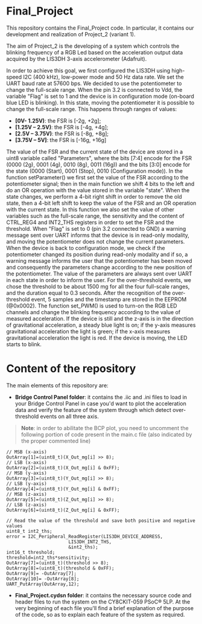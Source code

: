 # Final_Project

This repository contains the Final_Project code. In particular, it contains our development and realization of Project_2 (variant 1).

The aim of Project_2 is the developing of a system which controls the blinking frequency of a RGB Led based on the acceleration output data acquired by the LIS3DH 3-axis accelerometer (Adafruit).

In order to achieve this goal, we first configured the LIS3DH using high-speed I2C (400 kHz), low-power mode and 50 Hz data rate. We set the UART baud rate at 57600 bps. 
We decided to use the potentiometer to change the full-scale range. When the pin 3.2 is connected to Vdd, the variable "Flag" is set to 1 and the device is in configuration mode (on-board blue LED is blinking). In this state, moving the potentiometer it is possible to change the full-scale range. 
This happens through ranges of values: 
- **[0V- 1.25V)**: the FSR is [-2g, +2g]; 
- **[1.25V – 2.5V)**: the FSR is [-4g, +4g];
- **[2.5V – 3.75V)**: the FSR is [-8g, +8g];
- **[3.75V – 5V]**: the FSR is [-16g, +16g]

The value of the FSR and the current state of the device are stored in a uint8 variable called "Parameters", where the bits [7:4] encode for the FSR (0000 (2g), 0001 (4g), 0010 (8g), 0011 (16g)) and the bits [3:0] encode for the state (0000 (Start), 0001 (Stop), 0010 (Configuration mode)). 
In the function setParameter() we first set the value of the FSR according to the potentiometer signal; then in the main function we shift 4 bits to the left and do an OR operation with the value stored in the variable "state". When the state changes, we perform a 4-bit right shift in order to remove the old state, then a 4-bit left shift to keep the value of the FSR and an OR operation with the current state. In this function we also set the value of other variables such as the full-scale range, the sensitivity and the content of CTRL_REG4 and INT2_THS registers in order to set the FSR and the threshold.
When "Flag" is set to 0 (pin 3.2 connected to GND) a warning message sent over UART informs that the device is in read-only modality, and moving the potentiometer does not change the current parameters. When the device is back to configuration mode, we check if the potentiometer changed its position during read-only modality and if so, a warning message informs the user that the potentiometer has been moved and consequently the parameters change according to the new position of the potentiometer. The value of the parameters are always sent over UART in each state in order to inform the user.
For the over-threshold events, we chose the threshold to be about 1500 mg for all the four full-scale ranges, and the duration equal to 0.3 seconds. After the recognition of the over-threshold event, 5 samples and the timestamp are stored in the EEPROM (@0x0002). 
The function set_PWM() is used to turn-on the RGB LED channels and change the blinking frequency according to the value of measured acceleration. If the device is still and the z-axis is in the direction of gravitational acceleration, a steady blue light is on; if the y-axis measures gravitational acceleration the light is green; if the x-axis measures gravitational acceleration the light is red. If the device is moving, the LED starts to blink. 

# Content of the repository

The main elements of this repository are:
- **Bridge Control Panel folder**: it contains the .iic and .ini files to load in your Bridge Control Panel in case you'd want to plot the acceleration data and verify the feature of the system through which detect over-threshold events on all three axis. 

> **Note**: in order to abilitate the BCP plot, you need to uncomment the following portion of code present in the main.c file (also indicated by the proper commented line)

    // MSB (x-axis)
    OutArray[1]=(uint8_t)(X_Out_mg[i] >> 8);
    // LSB (x-axis)
    OutArray[2]=(uint8_t)(X_Out_mg[i] & 0xFF);
    // MSB (y-axis)
    OutArray[3]=(uint8_t)(Y_Out_mg[i] >> 8);
    // LSB (y-axis)
    OutArray[4]=(uint8_t)(Y_Out_mg[i] & 0xFF);
    // MSB (z-axis)
    OutArray[5]=(uint8_t)(Z_Out_mg[i] >> 8);
    // LSB (z-axis)
    OutArray[6]=(uint8_t)(Z_Out_mg[i] & 0xFF);

    // Read the value of the threshold and save both positive and negative values 
    uint8_t int2_ths;
    error = I2C_Peripheral_ReadRegister(LIS3DH_DEVICE_ADDRESS,
                           LIS3DH_INT2_THS,
                           &int2_ths);
    int16_t threshold;
    threshold=int2_ths*sensitivity;
    OutArray[7]=(uint8_t)(threshold >> 8);
    OutArray[8]=(uint8_t)(threshold & 0xFF);
    OutArray[9]= -OutArray[7];
    OutArray[10]= -OutArray[8];						
    UART_PutArray(OutArray,12);
    
- **Final_Project.cydsn folder**: it contains the necessary source code and header files to run the system on the CY8CKIT-059 PSoC® 5LP.
At the very beginning of each file you'll find a brief explanation of the purpose of the code, so as to explain each feature of the system as required.








